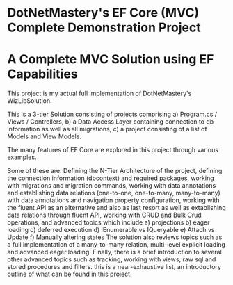# DotNetMastery's EF Core (MVC) Complete Demonstration Project
# A Complete MVC Solution using EF Capabilities

This project is my actual full implementation of DotNetMastery's WizLibSolution.

This is a 3-tier Solution consisting of projects comprising
a) Program.cs / Views / Controllers, b) a Data Access Layer containing connection to db information as well as all migrations,
c) a project consisting of a list of Models and View Models.

The many features of EF Core are explored in this project through various examples.

Some of these are: Defining the N-Tier Architecture of the project, defining the connection information (dbcontext) and required packages, 
working with migrations and migration commands, working with data annotations and establishing data relations (one-to-one, one-to-many, many-to-many)
with data annotations and navigation property configuration, working with the fluent API as an alternative and also as last resort as
well as extablishing data relations through fluent API, working with CRUD and Bulk Crud operations, and advanced topics which include
a) projections
b) eager loading
c) deferred execution
d) IEnumerable vs IQueryable
e) Attach vs Update
f) Manually altering states
The solution also reviews topics such as a full implementation of a many-to-many relation, multi-level explicit loading and advanced eager loading.
Finally, there is a brief introduction to several other advanced topics such as tracking, working with views, raw sql and stored procedures and filters.
this is a near-exhaustive list, an introductory outline of what can be found in this project.

